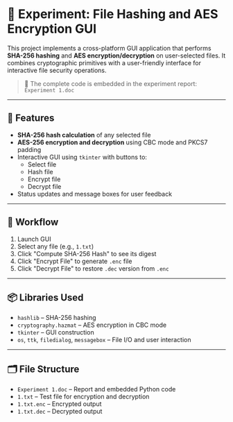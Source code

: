 # 🔐 Experiment: File Hashing and AES Encryption GUI

This project implements a cross-platform GUI application that performs **SHA-256 hashing** and **AES encryption/decryption** on user-selected files. It combines cryptographic primitives with a user-friendly interface for interactive file security operations.

> 📝 The complete code is embedded in the experiment report: `Experiment 1.doc`

---

## 🧰 Features

- **SHA-256 hash calculation** of any selected file
- **AES-256 encryption and decryption** using CBC mode and PKCS7 padding
- Interactive GUI using `tkinter` with buttons to:
  - Select file
  - Hash file
  - Encrypt file
  - Decrypt file
- Status updates and message boxes for user feedback

---

## 🧠 Workflow

1. Launch GUI
2. Select any file (e.g., `1.txt`)
3. Click "Compute SHA-256 Hash" to see its digest
4. Click "Encrypt File" to generate `.enc` file
5. Click "Decrypt File" to restore `.dec` version from `.enc`

---

## 📦 Libraries Used

- `hashlib` – SHA-256 hashing
- `cryptography.hazmat` – AES encryption in CBC mode
- `tkinter` – GUI construction
- `os`, `ttk`, `filedialog`, `messagebox` – File I/O and user interaction

---

## 🗂️ File Structure

- `Experiment 1.doc` – Report and embedded Python code
- `1.txt` – Test file for encryption and decryption
- `1.txt.enc` – Encrypted output
- `1.txt.dec` – Decrypted output

